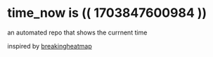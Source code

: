 # time_now is (( 1703847600984 ))

an automated repo that shows the currnent time

inspired by [breakingheatmap](https://github.com/breakingheatmap/breakingheatmap)